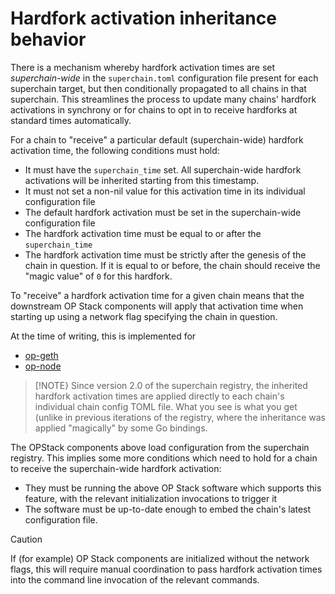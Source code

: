 # Hardfork activation inheritance behavior

There is a mechanism whereby hardfork activation times are set _superchain-wide_ in the `superchain.toml` configuration file present for each superchain target, but then conditionally propagated to all chains in that superchain. This streamlines the process to update many chains' hardfork activations in synchrony or for chains to opt in to receive hardforks at standard times automatically.

For a chain to "receive" a particular default (superchain-wide) hardfork activation time, the following conditions must hold:
* It must have the `superchain_time` set. All superchain-wide hardfork activations will be inherited starting from this timestamp.
* It must not set a non-nil value for this activation time in its individual configuration file
* The default hardfork activation must be set in the superchain-wide configuration file
* The hardfork activation time must be equal to or after the `superchain_time`
* The hardfork activation time must be strictly after the genesis of the chain in question. If it is equal to or before, the chain should receive the "magic value" of `0` for this hardfork.

To "receive" a hardfork activation time for a given chain means that the downstream OP Stack components will apply that activation time when starting up using a network flag specifying the chain in question.

At the time of writing, this is implemented for
* [op-geth](https://docs.optimism.io/builders/node-operators/configuration/base-config#initialization-via-network-flags)
* [op-node](https://docs.optimism.io/builders/node-operators/configuration/base-config#configuring-op-node)

> [!NOTE}
> Since version 2.0 of the superchain registry, the inherited hardfork activation times are applied directly to each chain's individual chain config TOML file. What you see is what you get (unlike in previous iterations of the registry, where the inheritance was applied "magically" by some Go bindings.

The OPStack components above load configuration from the superchain registry. This implies some more conditions which need to hold for a chain to receive the superchain-wide hardfork activation:
* They must be running the above OP Stack software which supports this feature, with the relevant initialization invocations to trigger it
* The software must be up-to-date enough to embed the chain's latest configuration file.

> [!CAUTION]
> If (for example) OP Stack components are initialized without the network flags, this will require manual coordination to pass hardfork activation times into the command line invocation of the relevant commands.
